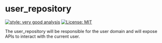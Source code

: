 # user_repository

[![style: very good analysis][very_good_analysis_badge]][very_good_analysis_link]
[![License: MIT][license_badge]][license_link]

The user_repository will be responsible for the user domain and will expose APIs to interact with the current user.

[license_badge]: https://img.shields.io/badge/license-MIT-blue.svg
[license_link]: https://opensource.org/licenses/MIT
[very_good_analysis_badge]: https://img.shields.io/badge/style-very_good_analysis-B22C89.svg
[very_good_analysis_link]: https://pub.dev/packages/very_good_analysis